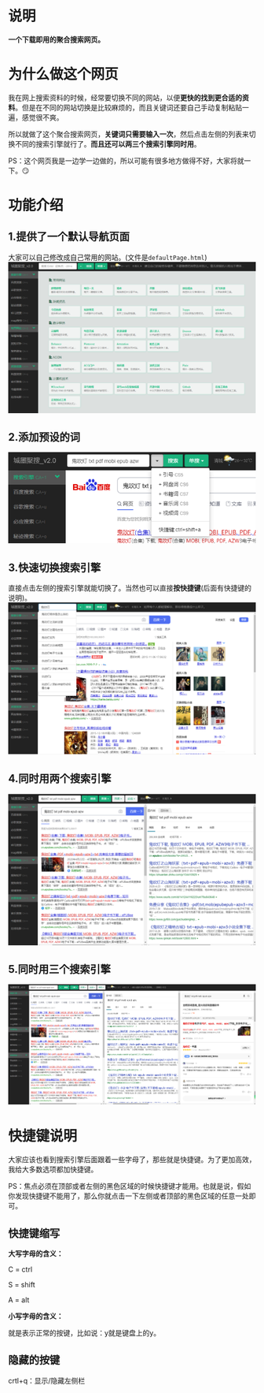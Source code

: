 # 说明

**一个下载即用的聚合搜索网页。**

# 为什么做这个网页

我在网上搜索资料的时候，经常要切换不同的网站，以便**更快的找到更合适的资料**。但是在不同的网站切换是比较麻烦的，而且关键词还要自己手动复制粘贴一遍，感觉很不爽。

所以就做了这个聚合搜索网页，**关键词只需要输入一次**，然后点击左侧的列表来切换不同的搜索引擎就行了。**而且还可以两三个搜索引擎同时用**。

PS：这个网页我是一边学一边做的，所以可能有很多地方做得不好，大家将就一下。:smirk:

# 功能介绍

## 1.提供了一个默认导航页面

大家可以自己修改成自己常用的网站。(文件是`defaultPage.html`)
![](ScreenShot/CHmSearch-01.png)

## 2.添加预设的词
![](ScreenShot/CHmSearch-02-1.png)

## 3.快速切换搜索引擎

直接点击左侧的搜索引擎就能切换了。当然也可以直接**按快捷键**(后面有快捷键的说明)。
![](ScreenShot/CHmSearch-02.png)

## 4.同时用两个搜索引擎
![](ScreenShot/CHmSearch-03.png)

## 5.同时用三个搜索引擎
![](ScreenShot/CHmSearch-04.png)

# 快捷键说明

大家应该也看到搜索引擎后面跟着一些字母了，那些就是快捷键。为了更加高效，我给大多数选项都加快捷键。

PS：焦点必须在顶部或者左侧的黑色区域的时候快捷键才能用。也就是说，假如你发现快捷键不能用了，那么你就点击一下左侧或者顶部的黑色区域的任意一处即可。

## 快捷键缩写

**大写字母的含义：**

C = ctrl

S = shift

A = alt

**小写字母的含义：**

就是表示正常的按键，比如说：y就是键盘上的y。

## 隐藏的按键

crtl+q：显示/隐藏左侧栏
